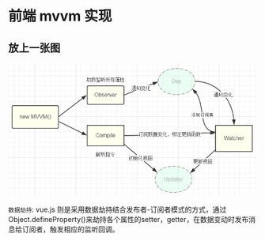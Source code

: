 # 前端 mvvm 实现

## 放上一张图

![mvvm](2.png)

`数据劫持`: vue.js 则是采用数据劫持结合发布者-订阅者模式的方式，通过Object.defineProperty()来劫持各个属性的setter，getter，在数据变动时发布消息给订阅者，触发相应的监听回调。

